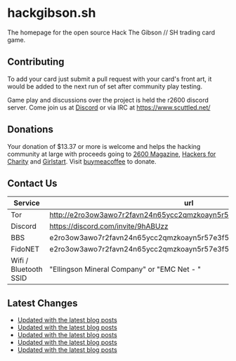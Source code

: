 # hackgibson.sh
The homepage for the open source Hack The Gibson // SH trading card game.


## Contributing

To add your card just submit a pull request with your card's front art, it would be added to the next run of set after community play testing.

Game play and discussions over the project is held the r2600 discord server. Come join us at [Discord](https://discord.com/invite/9hABUzz) or via IRC at https://www.scuttled.net/


## Donations

Your donation of $13.37 or more is welcome and helps the hacking community at large with proceeds going to [2600 Magazine](https://2600.com/), [Hackers for Charity](https://hackersforcharity.org) and [Girlstart](https://girlstart.org).  Visit [buymeacoffee](https://www.buymeacoffee.com/hackgibson.sh) to donate.


## Contact Us

Service | url
-|-
Tor | http://e2ro3ow3awo7r2favn24n65ycc2qmzkoayn5r57e3f56nvjwdcgg32ad.onion
Discord | https://discord.com/invite/9hABUzz
BBS | e2ro3ow3awo7r2favn24n65ycc2qmzkoayn5r57e3f56nvjwdcgg32ad.onion:23
FidoNET | e2ro3ow3awo7r2favn24n65ycc2qmzkoayn5r57e3f56nvjwdcgg32ad.onion:24554
Wifi / Bluetooth SSID | "Ellingson Mineral Company" or "EMC Net - <fidonet address>"

## Latest Changes
<!-- BLOG-POST-LIST:START -->
- [Updated with the latest blog posts](https://github.com/DFW2600/hackgibson.sh/commit/744096f765a5dad7bc96d3cf27bc8d21611cbe37)
- [Updated with the latest blog posts](https://github.com/DFW2600/hackgibson.sh/commit/25aa9371bc7657c4644d8f0654e7fa099ee70562)
- [Updated with the latest blog posts](https://github.com/DFW2600/hackgibson.sh/commit/9e3fda14301dee585856facb27868c0a0a095832)
- [Updated with the latest blog posts](https://github.com/DFW2600/hackgibson.sh/commit/1e6a6c805a42c0f44f31eada1797f74accb49b01)
- [Updated with the latest blog posts](https://github.com/DFW2600/hackgibson.sh/commit/e9dce991c968f8ce6e00924f82e1d65bbe9509b0)
<!-- BLOG-POST-LIST:END -->
